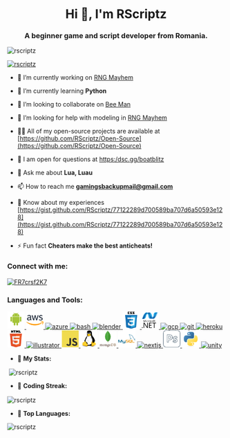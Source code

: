 <h1 align="center">Hi 👋, I'm RScriptz</h1>
<h3 align="center">A beginner game and script developer from Romania.</h3>

<p align="left"> <img src="https://komarev.com/ghpvc/?username=rscriptz&label=Profile%20views&color=0e75b6&style=flat" alt="rscriptz" /> </p>

<p align="left"> <a href="https://github.com/ryo-ma/github-profile-trophy"><img src="https://github-profile-trophy.vercel.app/?username=rscriptz" alt="rscriptz" /></a> </p>

- 🔭 I’m currently working on [RNG Mayhem](https://www.roblox.com/games/17531378908/RNG-Mayhem-RELEASE#!/storehttps://www.roblox.com/games/17531378908/RNG-Mayhem-RELEASE)

- 🌱 I’m currently learning **Python**

- 👯 I’m looking to collaborate on [Bee Man](https://discord.gg/bee-man-official-server-877066595053236225)

- 🤝 I’m looking for help with modeling in [RNG Mayhem](https://www.roblox.com/games/17531378908/RNG-Mayhem-A-Luck-Based-Obby-RELEASE)

- 👨‍💻 All of my open-source projects are available at [https://github.com/RScriptz/Open-Source](https://github.com/RScriptz/Open-Source)

- 📝 I am open for questions at [https:/dsc.gg/boatblitz](https:/dsc.gg/boatblitz)

- 💬 Ask me about **Lua, Luau**

- 📫 How to reach me **gamingsbackupmail@gmail.com**

- 📄 Know about my experiences [https://gist.github.com/RScriptz/77122289d700589ba707d6a50593e128](https://gist.github.com/RScriptz/77122289d700589ba707d6a50593e128)

- ⚡ Fun fact **Cheaters make the best anticheats!**

<h3 align="left">Connect with me:</h3>
<p align="left">
<a href="https://discord.gg/FR7crsf2K7" target="blank"><img align="center" src="https://raw.githubusercontent.com/rahuldkjain/github-profile-readme-generator/master/src/images/icons/Social/discord.svg" alt="FR7crsf2K7" height="30" width="40" /></a>
</p>

<h3 align="left">Languages and Tools:</h3>
<p align="left"> <a href="https://developer.android.com" target="_blank" rel="noreferrer"> <img src="https://raw.githubusercontent.com/devicons/devicon/master/icons/android/android-original-wordmark.svg" alt="android" width="40" height="40"/> </a> <a href="https://aws.amazon.com" target="_blank" rel="noreferrer"> <img src="https://raw.githubusercontent.com/devicons/devicon/master/icons/amazonwebservices/amazonwebservices-original-wordmark.svg" alt="aws" width="40" height="40"/> </a> <a href="https://azure.microsoft.com/en-in/" target="_blank" rel="noreferrer"> <img src="https://www.vectorlogo.zone/logos/microsoft_azure/microsoft_azure-icon.svg" alt="azure" width="40" height="40"/> </a> <a href="https://www.gnu.org/software/bash/" target="_blank" rel="noreferrer"> <img src="https://www.vectorlogo.zone/logos/gnu_bash/gnu_bash-icon.svg" alt="bash" width="40" height="40"/> </a> <a href="https://www.blender.org/" target="_blank" rel="noreferrer"> <img src="https://download.blender.org/branding/community/blender_community_badge_white.svg" alt="blender" width="40" height="40"/> </a> <a href="https://www.w3schools.com/css/" target="_blank" rel="noreferrer"> <img src="https://raw.githubusercontent.com/devicons/devicon/master/icons/css3/css3-original-wordmark.svg" alt="css3" width="40" height="40"/> </a> <a href="https://dotnet.microsoft.com/" target="_blank" rel="noreferrer"> <img src="https://raw.githubusercontent.com/devicons/devicon/master/icons/dot-net/dot-net-original-wordmark.svg" alt="dotnet" width="40" height="40"/> </a> <a href="https://cloud.google.com" target="_blank" rel="noreferrer"> <img src="https://www.vectorlogo.zone/logos/google_cloud/google_cloud-icon.svg" alt="gcp" width="40" height="40"/> </a> <a href="https://git-scm.com/" target="_blank" rel="noreferrer"> <img src="https://www.vectorlogo.zone/logos/git-scm/git-scm-icon.svg" alt="git" width="40" height="40"/> </a> <a href="https://heroku.com" target="_blank" rel="noreferrer"> <img src="https://www.vectorlogo.zone/logos/heroku/heroku-icon.svg" alt="heroku" width="40" height="40"/> </a> <a href="https://www.w3.org/html/" target="_blank" rel="noreferrer"> <img src="https://raw.githubusercontent.com/devicons/devicon/master/icons/html5/html5-original-wordmark.svg" alt="html5" width="40" height="40"/> </a> <a href="https://www.adobe.com/in/products/illustrator.html" target="_blank" rel="noreferrer"> <img src="https://www.vectorlogo.zone/logos/adobe_illustrator/adobe_illustrator-icon.svg" alt="illustrator" width="40" height="40"/> </a> <a href="https://developer.mozilla.org/en-US/docs/Web/JavaScript" target="_blank" rel="noreferrer"> <img src="https://raw.githubusercontent.com/devicons/devicon/master/icons/javascript/javascript-original.svg" alt="javascript" width="40" height="40"/> </a> <a href="https://www.linux.org/" target="_blank" rel="noreferrer"> <img src="https://raw.githubusercontent.com/devicons/devicon/master/icons/linux/linux-original.svg" alt="linux" width="40" height="40"/> </a> <a href="https://www.mongodb.com/" target="_blank" rel="noreferrer"> <img src="https://raw.githubusercontent.com/devicons/devicon/master/icons/mongodb/mongodb-original-wordmark.svg" alt="mongodb" width="40" height="40"/> </a> <a href="https://www.mysql.com/" target="_blank" rel="noreferrer"> <img src="https://raw.githubusercontent.com/devicons/devicon/master/icons/mysql/mysql-original-wordmark.svg" alt="mysql" width="40" height="40"/> </a> <a href="https://nextjs.org/" target="_blank" rel="noreferrer"> <img src="https://cdn.worldvectorlogo.com/logos/nextjs-2.svg" alt="nextjs" width="40" height="40"/> </a> <a href="https://www.photoshop.com/en" target="_blank" rel="noreferrer"> <img src="https://raw.githubusercontent.com/devicons/devicon/master/icons/photoshop/photoshop-line.svg" alt="photoshop" width="40" height="40"/> </a> <a href="https://www.python.org" target="_blank" rel="noreferrer"> <img src="https://raw.githubusercontent.com/devicons/devicon/master/icons/python/python-original.svg" alt="python" width="40" height="40"/> </a> <a href="https://unity.com/" target="_blank" rel="noreferrer"> <img src="https://www.vectorlogo.zone/logos/unity3d/unity3d-icon.svg" alt="unity" width="40" height="40"/> </a> </p>

- 📄 **My Stats:**
<p>&nbsp;<img align="center" src="https://github-readme-stats.vercel.app/api?username=rscriptz&show_icons=true&locale=en" alt="rscriptz" /></p>

- 📄 **Coding Streak:**
<p><img align="center" src="https://github-readme-streak-stats.herokuapp.com/?user=rscriptz&" alt="rscriptz" /></p>

- 📄 **Top Languages:**
<p><img align="left" src="https://github-readme-stats.vercel.app/api/top-langs?username=rscriptz&show_icons=true&locale=en&layout=compact" alt="rscriptz" /></p>

